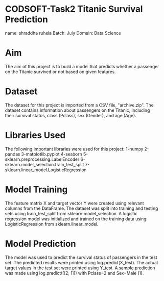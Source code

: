 # CODSOFT-Task2 Titanic Survival Prediction
name: shraddha ruhela
Batch: July
Domain: Data Science

# Aim
The aim of this project is to build a model that predicts whether a passenger on the Titanic survived or not based on given features.

# Dataset
The dataset for this project is imported from a CSV file, "archive.zip". The dataset contains information about passengers on the Titanic, including their survival status, class (Pclass), sex (Gender), and age (Age).

# Libraries Used
The following important libraries were used for this project:
1-numpy
2-pandas
3-matplotlib.pyplot
4-seaborn
5-sklearn.preprocessing.LabelEncoder
6-sklearn.model_selection.train_test_split
7-sklearn.linear_model.LogisticRegression

# Model Training
The feature matrix X and target vector Y were created using relevant columns from the DataFrame.
The dataset was split into training and testing sets using train_test_split from sklearn.model_selection.
A logistic regression model was initialized and trained on the training data using LogisticRegression from sklearn.linear_model.

# Model Prediction
The model was used to predict the survival status of passengers in the test set.
The predicted results were printed using log.predict(X_test).
The actual target values in the test set were printed using Y_test.
A sample prediction was made using log.predict([[2, 1]]) with Pclass=2 and Sex=Male (1).

